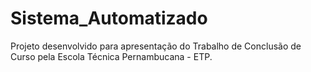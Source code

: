# Sistema_Automatizado
 Projeto desenvolvido para apresentação do Trabalho de Conclusão de Curso pela Escola Técnica Pernambucana - ETP.
